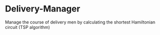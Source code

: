 # Delivery-Manager

Manage the course of delivery men by calculating the shortest Hamiltonian circuit (TSP algorithm)
